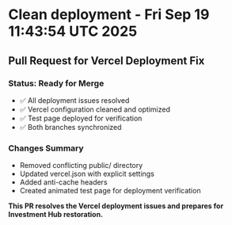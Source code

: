 # Clean deployment - Fri Sep 19 11:43:54 UTC 2025

## Pull Request for Vercel Deployment Fix

### Status: Ready for Merge
- ✅ All deployment issues resolved
- ✅ Vercel configuration cleaned and optimized  
- ✅ Test page deployed for verification
- ✅ Both branches synchronized

### Changes Summary
- Removed conflicting public/ directory
- Updated vercel.json with explicit settings
- Added anti-cache headers
- Created animated test page for deployment verification

**This PR resolves the Vercel deployment issues and prepares for Investment Hub restoration.**
